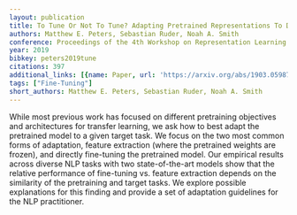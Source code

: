 ```yaml
---
layout: publication
title: To Tune Or Not To Tune? Adapting Pretrained Representations To Diverse Tasks
authors: Matthew E. Peters, Sebastian Ruder, Noah A. Smith
conference: Proceedings of the 4th Workshop on Representation Learning for NLP (RepL4NLP-2019)
year: 2019
bibkey: peters2019tune
citations: 397
additional_links: [{name: Paper, url: 'https://arxiv.org/abs/1903.05987'}]
tags: ["Fine-Tuning"]
short_authors: Matthew E. Peters, Sebastian Ruder, Noah A. Smith
---
```

While most previous work has focused on different pretraining objectives and
architectures for transfer learning, we ask how to best adapt the pretrained
model to a given target task. We focus on the two most common forms of
adaptation, feature extraction (where the pretrained weights are frozen), and
directly fine-tuning the pretrained model. Our empirical results across diverse
NLP tasks with two state-of-the-art models show that the relative performance
of fine-tuning vs. feature extraction depends on the similarity of the
pretraining and target tasks. We explore possible explanations for this finding
and provide a set of adaptation guidelines for the NLP practitioner.